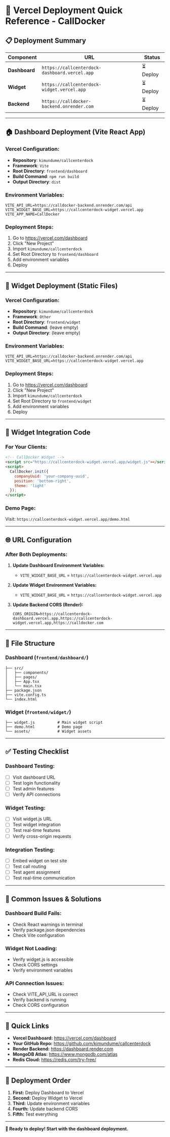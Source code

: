 # 🚀 Vercel Deployment Quick Reference - CallDocker

## 📋 **Deployment Summary**

| Component | URL | Status |
|-----------|-----|--------|
| **Dashboard** | `https://callcenterdock-dashboard.vercel.app` | ⏳ Deploy |
| **Widget** | `https://callcenterdock-widget.vercel.app` | ⏳ Deploy |
| **Backend** | `https://calldocker-backend.onrender.com` | ⏳ Deploy |

---

## 🏠 **Dashboard Deployment (Vite React App)**

### **Vercel Configuration:**
- **Repository**: `kimundume/callcenterdock`
- **Framework**: `Vite`
- **Root Directory**: `frontend/dashboard`
- **Build Command**: `npm run build`
- **Output Directory**: `dist`

### **Environment Variables:**
```
VITE_API_URL=https://calldocker-backend.onrender.com/api
VITE_WIDGET_BASE_URL=https://callcenterdock-widget.vercel.app
VITE_APP_NAME=CallDocker
```

### **Deployment Steps:**
1. Go to https://vercel.com/dashboard
2. Click "New Project"
3. Import `kimundume/callcenterdock`
4. Set Root Directory to `frontend/dashboard`
5. Add environment variables
6. Deploy

---

## 🎨 **Widget Deployment (Static Files)**

### **Vercel Configuration:**
- **Repository**: `kimundume/callcenterdock`
- **Framework**: `Other`
- **Root Directory**: `frontend/widget`
- **Build Command**: (leave empty)
- **Output Directory**: (leave empty)

### **Environment Variables:**
```
VITE_API_URL=https://calldocker-backend.onrender.com/api
VITE_WIDGET_BASE_URL=https://callcenterdock-widget.vercel.app
```

### **Deployment Steps:**
1. Go to https://vercel.com/dashboard
2. Click "New Project"
3. Import `kimundume/callcenterdock`
4. Set Root Directory to `frontend/widget`
5. Add environment variables
6. Deploy

---

## 🔗 **Widget Integration Code**

### **For Your Clients:**
```html
<!-- CallDocker Widget -->
<script src="https://callcenterdock-widget.vercel.app/widget.js"></script>
<script>
  CallDocker.init({
    companyUuid: 'your-company-uuid',
    position: 'bottom-right',
    theme: 'light'
  });
</script>
```

### **Demo Page:**
Visit: `https://callcenterdock-widget.vercel.app/demo.html`

---

## 🌐 **URL Configuration**

### **After Both Deployments:**

1. **Update Dashboard Environment Variables:**
   - `VITE_WIDGET_BASE_URL` = `https://callcenterdock-widget.vercel.app`

2. **Update Widget Environment Variables:**
   - `VITE_WIDGET_BASE_URL` = `https://callcenterdock-widget.vercel.app`

3. **Update Backend CORS (Render):**
   ```
   CORS_ORIGIN=https://callcenterdock-dashboard.vercel.app,https://callcenterdock-widget.vercel.app,https://calldocker.com
   ```

---

## 📁 **File Structure**

### **Dashboard** (`frontend/dashboard/`)
```
├── src/
│   ├── components/
│   ├── pages/
│   ├── App.tsx
│   └── main.tsx
├── package.json
├── vite.config.ts
└── index.html
```

### **Widget** (`frontend/widget/`)
```
├── widget.js          # Main widget script
├── demo.html          # Demo page
└── assets/            # Widget assets
```

---

## ✅ **Testing Checklist**

### **Dashboard Testing:**
- [ ] Visit dashboard URL
- [ ] Test login functionality
- [ ] Test admin features
- [ ] Verify API connections

### **Widget Testing:**
- [ ] Visit widget.js URL
- [ ] Test widget integration
- [ ] Test real-time features
- [ ] Verify cross-origin requests

### **Integration Testing:**
- [ ] Embed widget on test site
- [ ] Test call routing
- [ ] Test agent assignment
- [ ] Test real-time communication

---

## 🚨 **Common Issues & Solutions**

### **Dashboard Build Fails:**
- Check React warnings in terminal
- Verify package.json dependencies
- Check Vite configuration

### **Widget Not Loading:**
- Verify widget.js is accessible
- Check CORS settings
- Verify environment variables

### **API Connection Issues:**
- Check VITE_API_URL is correct
- Verify backend is running
- Check CORS configuration

---

## 🔗 **Quick Links**

- **Vercel Dashboard:** https://vercel.com/dashboard
- **Your GitHub Repo:** https://github.com/kimundume/callcenterdock
- **Render Backend:** https://dashboard.render.com
- **MongoDB Atlas:** https://www.mongodb.com/atlas
- **Redis Cloud:** https://redis.com/try-free/

---

## 🎯 **Deployment Order**

1. **First:** Deploy Dashboard to Vercel
2. **Second:** Deploy Widget to Vercel
3. **Third:** Update environment variables
4. **Fourth:** Update backend CORS
5. **Fifth:** Test everything

---

**🚀 Ready to deploy! Start with the dashboard deployment.** 